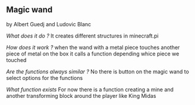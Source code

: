 ## Magic wand
by Albert Guedj and Ludovic Blanc

*What does it do ?*
It creates different structures in minecraft.pi

*How does it work ?*
when the wand with a metal piece touches another piece of metal on the box it calls a function depending whice piece we touched

*Are the functions always similar ?*
No there is button on the magic wand to select options for the functions

*What function exists*
For now there is a function creating a mine and another transforming block around the player like King Midas
